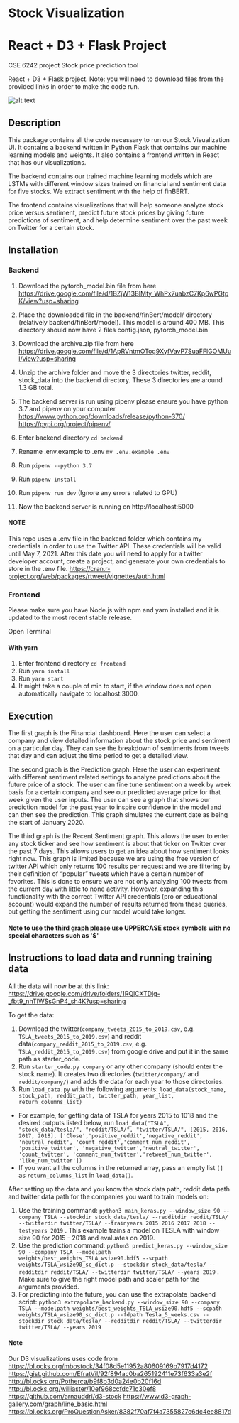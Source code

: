 # Stock Visualization

# React + D3 + Flask Project

CSE 6242 project Stock price prediction tool

React + D3 + Flask project.
Note: you will need to download files from the provided links in order to make the code run.

![alt text](https://i.imgur.com/YuE6Vns.png)

## Description

This package contains all the code necessary to run our Stock Visualization UI. It contains a backend written in Python Flask that contains our machine learning models and weights. It also contains a frontend written in React that has our visualizations.

The backend contains our trained machine learning models which are LSTMs with different window sizes trained on financial and sentiment data for five stocks. We extract sentiment with the help of finBERT.

The frontend contains visualizations that will help someone analyze stock price versus sentiment, predict future stock prices by giving future predictions of sentiment, and help determine sentiment over the past week on Twitter for a certain stock.

## Installation

### Backend

1. Download the pytorch_model.bin file from here
   https://drive.google.com/file/d/1BZjW13BIMty_WhPx7uabzC7Kp6wPGtpK/view?usp=sharing

2. Place the downloaded file in the backend/finBert/model/ directory (relatively backend/finBert/model). This model is around 400 MB.
   This directory should now have 2 files config.json, pytorch_model.bin
3. Download the archive.zip file from here
   https://drive.google.com/file/d/1ApRVntmOTog9XyfVavP7SuaFFlGOMUul/view?usp=sharing

4. Unzip the archive folder and move the 3 directories twitter, reddit, stock_data
   into the backend directory. These 3 directories are around 1.3 GB total.

5. The backend server is run using pipenv please ensure you have
   python 3.7 and pipenv on your computer
   https://www.python.org/downloads/release/python-370/
   https://pypi.org/project/pipenv/

6. Enter backend directory `cd backend`
7. Rename .env.example to .env `mv .env.example .env`
8. Run `pipenv --python 3.7`
9. Run `pipenv install`
10. Run `pipenv run dev` (Ignore any errors related to GPU)
11. Now the backend server is running on http://localhost:5000

#### NOTE

This repo uses a .env file in the backend folder which contains my credentials in order to use the Twitter API.
These credentials will be valid until May 7, 2021. After this date you will need to apply for a twitter developer
account, create a project, and generate your own credentials to store in the .env file.
https://cran.r-project.org/web/packages/rtweet/vignettes/auth.html

### Frontend

Please make sure you have Node.js with npm and yarn installed and it is updated to the most
recent stable release.

Open Terminal

#### With yarn

1. Enter frontend directory `cd frontend`
2. Run `yarn install`
3. Run `yarn start`
4. It might take a couple of min to start, if the window does not open automatically navigate to localhost:3000.

## Execution

The first graph is the Financial dashboard. Here the user can select a company and view detailed information about the stock price and sentiment on a particular day. They can see the breakdown of sentiments from tweets that day and can adjust the time period to get a detailed view.

The second graph is the Prediction graph. Here the user can experiment with different sentiment related settings to analyze predictions about the future price of a stock. The user can fine tune sentiment on a week by week basis for a certain company and see our predicted average price for that week given the user inputs. The user can see a graph that shows our prediction model for the past year to inspire confidence in the model and can then see the prediction. This graph simulates the current date as being the start of January 2020.

The third graph is the Recent Sentiment graph. This allows the user to enter any stock ticker and see how sentiment is about that ticker on Twitter over the past 7 days. This allows users to get an idea about how sentiment looks right now. This graph is limited because we are using the free version of twitter API which only returns 100 results per request and we are filtering by their definition of “popular” tweets which have a certain number of favorites. This is done to ensure we are not only analyzing 100 tweets from the current day with little to none activity. However, expanding this functionality with the correct Twitter API credentials (pro or educational account) would expand the number of results returned from these queries, but getting the sentiment using our model would take longer.

#### Note to use the third graph please use UPPERCASE stock symbols with no special characters such as '$'

## Instructions to load data and running training data

All the data will now be at this link: https://drive.google.com/drive/folders/1RQlCXTDjg-_fbt9_nhTIWSsGnP4_sh4K?usp=sharing

To get the data:

1. Download the twitter(`company_tweets_2015_to_2019.csv`, e.g. `TSLA_tweets_2015_to_2019.csv`) and reddit data(`company_reddit_2015_to_2019.csv`, e.g. `TSLA_reddit_2015_to_2019.csv`) from google drive and put it in the same path as starter_code.
2. Run `starter_code.py company` or any other company (should enter the stock name). It creates two directories (`twitter/company/` and `reddit/company/`) and adds the data for each year to those directories.
3. Run `load_data.py` with the following arguments: `load_data(stock_name, stock_path, reddit_path, twitter_path, year_list, return_columns_list)`

- For example, for getting data of TSLA for years 2015 to 1018 and the desired outputs listed below, run `load_data("TSLA", "stock_data/tesla/", "reddit/TSLA/", "twitter/TSLA/", [2015, 2016, 2017, 2018], ['Close','positive_reddit','negative_reddit', 'neutral_reddit', 'count_reddit','comment_num_reddit', 'positive_twitter', 'negative_twitter','neutral_twitter', 'count_twitter', 'comment_num_twitter','retweet_num_twitter', 'like_num_twitter'])`
- If you want all the columns in the returned array, pass an empty list `[]` as `return_columns_list` in `load_data()`.

After setting up the data and you know the stock data path, reddit data path and twitter data path for the companies you want to train models on:

1. Use the training command: `python3 main_keras.py --window_size 90 --company TSLA --stockdir stock_data/tesla/ --redditdir reddit/TSLA/ --twitterdir twitter/TSLA/ --trainyears 2015 2016 2017 2018 --testyears 2019` . This example trains a model on TESLA with window size 90 for 2015 - 2018 and evaluates on 2019.
2. Use the prediction command: `python3 predict_keras.py --window_size 90 --company TSLA --modelpath weights/best_weights_TSLA_wsize90.hdf5 --scpath weights/TSLA_wsize90_sc_dict.p --stockdir stock_data/tesla/ --redditdir reddit/TSLA/ --twitterdir twitter/TSLA/ --years 2019` . Make sure to give the right model path and scaler path for the arguments provided.
3. For predicting into the future, you can use the extrapolate_backend script: `python3 extrapolate_backend.py --window_size 90 --company TSLA --modelpath weights/best_weights_TSLA_wsize90.hdf5 --scpath weights/TSLA_wsize90_sc_dict.p --fdpath Tesla_5_weeks.csv --stockdir stock_data/tesla/ --redditdir reddit/TSLA/ --twitterdir twitter/TSLA/ --years 2019`

#### Note

Our D3 visualizations uses code from
https://bl.ocks.org/mbostock/34f08d5e11952a80609169b7917d4172
https://gist.github.com/EfratVil/92f894ac0ba265192411e73f633a3e2f
http://bl.ocks.org/Potherca/b9f8b3d0a24e0b20f16d
http://bl.ocks.org/williaster/10ef968ccfdc71c30ef8
https://github.com/arnauddri/d3-stock
https://www.d3-graph-gallery.com/graph/line_basic.html
https://bl.ocks.org/ProQuestionAsker/8382f70af7f4a7355827c6dc4ee8817d
